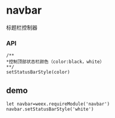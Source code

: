 # navbar

标题栏控制器

### API

```
/**
*控制顶部状态栏颜色（color:black，white）
**/
setStatusBarStyle(color)
```

## demo

```
let navbar=weex.requireModule('navbar')
navbar.setStatusBarStyle('white')
```



